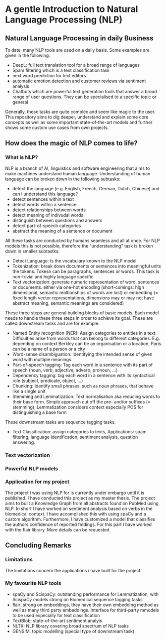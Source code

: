 # A gentle Introduction to Natural Language Processing (NLP)

## Natural Language Processing in daily Business
To date, many NLP tools are used on a daily basis. Some examples are given in the following:
- DeepL: full text translation tool for a broad range of languages
- Spam filtering which is a text classification task
- next word prediction for text editors
- automatic emotion detection and customer reviews via sentiment analysis 
- Chatbots which are powerful text generation tools that answer a broad range of user questions. They can be specialised to a specific topic or general

Generally, these tasks are quite complex and seem like magic to the user. This repository aims to dig deeper, understand and explain some core concepts as well as some important state-of-the-art models and further shows some custom use cases from own projects.

## How does the magic of NLP comes to life?
### What is NLP?
NLP is a branch of AI, linguistics and software engineering that aims to make machines understand human language. Understanding of human language can be broken down in the following subtasks:
- detect the language (e.g. English, French, German, Dutch, Chinese) and can i understand this language?
- detect sentences within a text
- detect words within a sentence
- detect relationships between words
- detect meaning of indivudal words
- distinguish between questions and answers
- detect part-of-speech categories
- abstract the meaning of a sentence or document

All these tasks are conducted by humans seamless and all at once. For NLP models this is not possible, therefore the "understanding" task is broken down in smaller subtastks:
- Detect Language: Is the vocabulary known to the NLP model
- Tokenization: break down documents or sentences into meaningful units the tokens. Tokesn can be paragraphs, sentences or words. This task is non-trivial and highly language specific
- Text vectorization: generate numeric representation of word, sentences or documents. either via one-hot encoding (short-comings: high dimensional, semantic realtionships of words are lost) or embedding (= fixed length vector representations, dimensions may or may not have abstract meaning, semantic meanings are considered)

These three steps are general building blocks of basic models. Each model needs to handle these three steps in order to achieve its goal. These are called downstream tasks and are for example:

- Named Entity recognition (NER): Assign categories to entities in a text. Difficulties arise from words that can belong to different categories. E.g. depending on context Berkley can be an organisation or a location,  Paris can be a name of a person or a city
- Word-sense disambiguation: Identifying the intended sense of given word with multiple meanings
- Part-of-speech tagging: Tag each word in a sentence with its part of speech (noun, verb, adjective, adverb, pronoun, ...)
- Dependency tagging: tag each word in a sentence with its syntactical role (subject, predicate, object, ...)
- Chunking: Identify small phrases, such as noun phrases, that behave like a single unit
- Stemming and Lemmatization: Text normalisation aka reducing words to their base form. Simple approach cut off the pre- and/or suffixes (= stemming), Lemmatization considers context especially POS for distinguishing a base form

These downstream tasks are sequence tagging tasks.

- Text Classification: assign categories to texts, Applications: spam filtering, language identification, sentiment analysis, question answering.


### Text vectorization

### Powerful NLP models

### Application for my project
The project i was using NLP for is currently under embargo until it is published. I have conducted this project as my master thesis. The project aims to built a Knowledge Graph from all abstracts found on PubMed using NLP. In short I have worked on sentiment analysis based on verbs in the biomedical context. I have accomplished this with using spaCy and a custom algorithm. Furthermore, I have customized a model that classifies the authors confidence of reported findings. For this part I have worked with the flair library. More details can be requested.

## Concluding Remarks
### Limitations
The limitations concern the applications i have built for the project.

### My favourite NLP tools
- spaCy and ScispaCy: outstanding performance for Lemmatization, with ScispaCy models strong on Biomedical sequence tagging tasks
- flair: strong on embeddings, they have their own embedding method as well as many third party embeddings. Interface for third-party mmodels to be used especially for text classification
- TextBlob: state-of-the-art sentiment analyis
- NLTK: NLP library covering broad spectrum of NLP tasks
- GENSIM: topic modelling (special type of downstream task)
